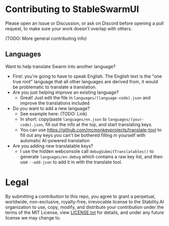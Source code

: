 # Contributing to StableSwarmUI

Please open an Issue or Discussion, or ask on Discord before opening a pull request, to make sure your work doesn't overlap with others.

(TODO: More general contributing info)

## Languages

Want to help translate Swarm into another language?

- First: you're going to have to speak English. The English text is the "one true root" language that all other languages are derived from, it would be problematic to translate a translation.
- Are you just helping improve an existing language?
    - Great! Just edit the file in `languages/(language-code).json` and improve the translations included
- Do you want to add a new language?
    - See example here: (TODO: Link)
    - In short: copy/paste `languages/en.json` to `languages/(your-code).json`, fill out the info at the top, and start translating keys.
    - You can use https://github.com/mcmonkeyprojects/translate-tool to fill out any keys you can't be bothered filling in yourself with automatic AI-powered translation
- Are you adding new translatable keys?
    - I use the hidden webconsole call `debugSubmitTranslatables()` to generate `languages/en.debug` which contains a raw key list, and then use `--add-json` to add it in with the translate tool.

# Legal

By submitting a contribution to this repo, you agree to grant a perpetual, worldwide, non-exclusive, royalty-free, irrevocable license to the Stability.AI organization to use, copy, modify, and distribute your contribution under the terms of the MIT License, view [LICENSE.txt](/LICENSE.txt) for details, and under any future license we may change to.

